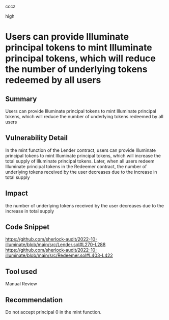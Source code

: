 cccz

high

# Users can provide Illuminate principal tokens to mint Illuminate principal tokens, which will reduce the number of underlying tokens redeemed by all users

## Summary
Users can provide Illuminate principal tokens to mint Illuminate principal tokens, which will reduce the number of underlying tokens redeemed by all users
## Vulnerability Detail
In the mint function of the Lender contract, users can provide Illuminate principal tokens to mint Illuminate principal tokens, which will increase the total supply of Illuminate principal tokens.
Later, when all users redeem Illuminate principal tokens in the Redeemer contract, the number of underlying tokens received by the user decreases due to the increase in total supply
## Impact
the number of underlying tokens received by the user decreases due to the increase in total supply
## Code Snippet
https://github.com/sherlock-audit/2022-10-illuminate/blob/main/src/Lender.sol#L270-L288
https://github.com/sherlock-audit/2022-10-illuminate/blob/main/src/Redeemer.sol#L403-L422
## Tool used

Manual Review

## Recommendation

Do not accept principal 0 in the mint function.
